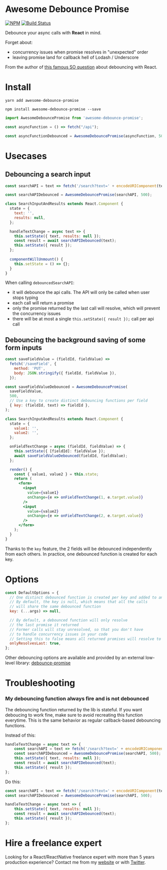 # Awesome Debounce Promise

[![NPM](https://img.shields.io/npm/dm/awesome-debounce-promise.svg)](https://www.npmjs.com/package/awesome-debounce-promise) 
[![Build Status](https://travis-ci.com/slorber/awesome-debounce-promise.svg?branch=master)](https://travis-ci.com/slorber/awesome-debounce-promise)

Debounce your async calls with **React** in mind.

Forget about:

- concurrency issues when promise resolves in "unexpected" order
- leaving promise land for callback hell of Lodash / Underscore

From the author of [this famous SO question](https://stackoverflow.com/a/28046731/82609) about debouncing with React.

# Install

`yarn add awesome-debounce-promise`

`npm install awesome-debounce-promise --save`


```jsx harmony
import AwesomeDebouncePromise from 'awesome-debounce-promise';

const asyncFunction = () => fetch("/api");

const asyncFunctionDebounced = AwesomeDebouncePromise(asyncFunction, 500, options)
```

# Usecases

## Debouncing a search input

```jsx harmony
const searchAPI = text => fetch('/search?text=' + encodeURIComponent(text));

const searchAPIDebounced = AwesomeDebouncePromise(searchAPI, 500);

class SearchInputAndResults extends React.Component {
  state = {
    text: '',
    results: null,
  };

  handleTextChange = async text => {
    this.setState({ text, results: null });
    const result = await searchAPIDebounced(text);
    this.setState({ result });
  };
  
  componentWillUnmount() {
    this.setState = () => {};
  }
}
```

When calling `debouncedSearchAPI`:

- it will debounce the api calls. The API will only be called when user stops typing
- each call will return a promise
- only the promise returned by the last call will resolve, which will prevent the concurrency issues
- there will be at most a single `this.setState({ result });` call per api call

## Debouncing the background saving of some form inputs

```jsx harmony
const saveFieldValue = (fieldId, fieldValue) =>
  fetch('/saveField', {
    method: 'PUT',
    body: JSON.stringify({ fieldId, fieldValue }),
  });

const saveFieldValueDebounced = AwesomeDebouncePromise(
  saveFieldValue,
  500,
  // Use a key to create distinct debouncing functions per field
  { key: (fieldId, text) => fieldId },
);

class SearchInputAndResults extends React.Component {
  state = {
    value1: '',
    value2: '',
  };

  onFieldTextChange = async (fieldId, fieldValue) => {
    this.setState({ [fieldId]: fieldValue });
    await saveFieldValueDebounced(fieldId, fieldValue);
  };

  render() {
    const { value1, value2 } = this.state;
    return (
      <form>
        <input
          value={value1}
          onChange={e => onFieldTextChange(1, e.target.value)}
        />
        <input
          value={value2}
          onChange={e => onFieldTextChange(2, e.target.value)}
        />
      </form>
    );
  }
}
```

Thanks to the `key` feature, the 2 fields will be debounced independently from each others. In practice, one debounced function is created for each key.


# Options

```jsx harmony
const DefaultOptions = {
  // One distinct debounced function is created per key and added to an internal cache
  // By default, the key is null, which means that all the calls
  // will share the same debounced function
  key: (...args) => null,

  // By default, a debounced function will only resolve
  // the last promise it returned
  // Former calls will stay unresolved, so that you don't have
  // to handle concurrency issues in your code
  // Setting this to false means all returned promises will resolve to the last result
  onlyResolvesLast: true,
};
```

Other debouncing options are available and provided by an external low-level library: [debounce-promise](https://github.com/bjoerge/debounce-promise)

# Troubleshooting

### My debouncing function always fire and is not debounced

The debouncing function returned by the lib is stateful. If you want deboucing to work fine, make sure to avoid recreating this function everytime. This is the same behavior as regular callback-based debouncing functions.

Instead of this:

```js
handleTextChange = async text => {
    const searchAPI = text => fetch('/search?text=' + encodeURIComponent(text));
    const searchAPIDebounced = AwesomeDebouncePromise(searchAPI, 500);
    this.setState({ text, results: null });
    const result = await searchAPIDebounced(text);
    this.setState({ result });
};
```

Do this:

```js
const searchAPI = text => fetch('/search?text=' + encodeURIComponent(text));
const searchAPIDebounced = AwesomeDebouncePromise(searchAPI, 500);

handleTextChange = async text => {
    this.setState({ text, results: null });
    const result = await searchAPIDebounced(text);
    this.setState({ result });
};
```


# Hire a freelance expert

Looking for a React/ReactNative freelance expert with more than 5 years production experience?
Contact me from my [website](https://sebastienlorber.com/) or with [Twitter](https://twitter.com/sebastienlorber).
